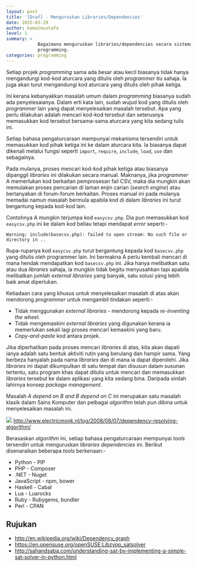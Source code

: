 ```yaml
---
layout: post
title: '[Draf] - Menguruskan Libraries/Dependencies'
date: 2015-03-29
author: kamalmustafa
level: 1
summary: >
            Bagaimana menguruskan libraries/dependencies secara sistematik dalam projek
            programming.
categories: programming
---
```


Setiap projek *programming* sama ada besar atau kecil biasanya tidak hanya mengandungi kod-kod
aturcara yang ditulis oleh *programmer* itu sahaja. Ia juga akan turut mengandungi kod aturcara
yang ditulis oleh pihak ketiga.

Ini kerana kebanyakkan masalah umum dalam *programming* biasanya sudah ada penyelesaianya. Dalam
erti kata lain, sudah wujud kod yang ditulis oleh *programmer* lain yang dapat menyelesaikan
masalah tersebut. Apa yang perlu dilakukan adalah mencari kod-kod tersebut dan seterusnya memasukkan
kod tersebut bersama-sama aturcara yang kita sedang tulis ini.

<!--more-->

Setiap bahasa pengaturcaraan mempunyai mekanisma tersendiri untuk memasukkan kod pihak ketiga ini ke dalam
aturcara kita. Ia biasanya dapat dikenali melalui fungsi seperti `import`, `require`, `include`, `load`,
`use` dan sebagainya.

Pada mulanya, proses mencari kod-kod pihak ketiga atau biasanya dipanggil *libraries* ini dilakukan secara
manual. Maknanya, jika *programmer* A memerlukan kod berkaitan pemprosesan fail CSV, maka dia mungkin akan
memulakan proses pencarian di laman enjin carian (*search engine*) atau bertanyakan di forum-forum berkaitan.
Proses manual ini pada mulanya memadai namun masalah bermula apabila kod di dalam *libraries* ini turut
bergantung kepada kod-kod lain.

Contohnya A mungkin terjumpa kod `easycsv.php`. Dia pun memasukkan kod `easycsv.php` ini ke dalam kod beliau
tetapi mendapat *error* seperti:-

    Warning: include(basecsv.php): failed to open stream: No such file or directory in ..

Rupa-rupanya kod `easycsv.php` turut bergantung kepada kod `basecsv.php` yang ditulis oleh programmer lain.
Ini bermakna A perlu kembali mencari di mana hendak mendapatkan kod `basecsv.php` ini. Jika hanya melibatkan
satu atau dua *libraries* sahaja, ia mungkin tidak begitu menyusahkan tapi apabila melibatkan jumlah *external
libraries* yang banyak, satu solusi yang lebih baik amat diperlukan.

Ketiadaan cara yang khusus untuk menyelesaikan masalah di atas akan mendorong *programmer* untuk mengambil
tindakan seperti:-

* Tidak menggunakan *external libraries* - mendorong kepada *re-inventing the wheel*.
* Tidak mengemaskini *external libraries* yang digunakan kerana ia memerlukan sekali lagi proses mencari kemaskini
yang baru.
* *Copy-and-paste* kod antara projek.

Jika diperhatikan pada proses mencari *libraries* di atas, kita akan dapati ianya adalah satu bentuk aktiviti rutin yang berulang dan hampir sama. Yang berbeza hanyalah pada nama *libraries* dan di mana ia dapat diperolehi. Jika *libraries* ini dapat dikumpulkan di satu tempat dan disusun dalam susunan tertentu, satu program khas dapat ditulis untuk mencari dan memasukkan *libraries* tersebut ke dalam aplikasi yang kita sedang bina. Daripada sinilah lahirnya konsep *package management*. 

Masalah *A depend on B and B depend on C* ini merupakan satu masalah klasik dalam Sains Komputer dan pelbagai
*algorithm* telah pun dibina untuk menyelesaikan masalah ini.

<img src="http://i.imgur.com/8tz9TBH.png" class="img-displayed"></img>
<span class="img-caption">http://www.electricmonk.nl/log/2008/08/07/dependency-resolving-algorithm/</span>

Berasaskan *algorithm* ini, setiap bahasa pengaturcaraan mempunyai *tools* tersendiri untuk menguruskan *libraries
dependencies* ini. Berikut disenaraikan beberapa *tools* berkenaan:-

* Python - PIP
* PHP - Composer
* .NET - Nuget
* JavaScript - npm, bower
* Haskell - Cabal
* Lua - Luarocks
* Ruby - Rubygems, bundler
* Perl - CPAN


## Rujukan
* http://en.wikipedia.org/wiki/Dependency_graph
* https://en.opensuse.org/openSUSE:Libzypp_satsolver
* http://sahandsaba.com/understanding-sat-by-implementing-a-simple-sat-solver-in-python.html
